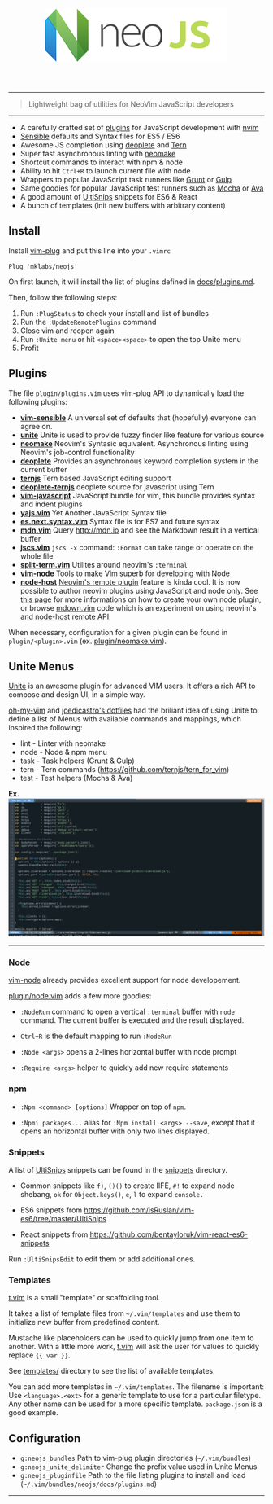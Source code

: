 <h1 align="center">
	<img width="360" src="./resources/neojs.png" alt="neojs">
	<br>
	<br>
</h1>

---

> Lightweight bag of utilities for NeoVim JavaScript developers

---

- A carefully crafted set of [plugins](./docs/plugins.md) for JavaScript development with [nvim][]
- [Sensible][] defaults and Syntax files for ES5 / ES6
- Awesome JS completion using [deoplete][] and [Tern][]
- Super fast asynchronous linting with [neomake][]
- Shortcut commands to interact with npm & node
- Ability to hit `Ctrl+R` to launch current file with node
- Wrappers to popular JavaScript task runners like [Grunt] or [Gulp]
- Same goodies for popular JavaScript test runners such as [Mocha] or [Ava]
- A good amount of [UltiSnips][] snippets for ES6 & React
- A bunch of templates (init new buffers with arbitrary content)

## Install

Install [vim-plug][] and put this line into your `.vimrc`

```
Plug 'mklabs/neojs'
```

On first launch, it will install the list of plugins defined in [docs/plugins.md](./docs/plugins.md).

Then, follow the following steps:

1. Run `:PlugStatus` to check your install and list of bundles
2. Run the `:UpdateRemotePlugins` command
3. Close vim and reopen again
4. Run `:Unite menu` or hit `<space><space>` to open the top Unite menu
5. Profit

## Plugins

The file `plugin/plugins.vim` uses vim-plug API to dynamically load the following plugins:

- **[vim-sensible][]** A universal set of defaults that (hopefully) everyone can agree on.
- **[unite][]** Unite is used to provide fuzzy finder like feature for various source
- **[neomake][]** Neovim's Syntasic equivalent. Asynchronous linting using Neovim's job-control functionality
- **[deoplete][]** Provides an asynchronous keyword completion system in the current buffer
- **[ternjs][]** Tern based JavaScript editing support
- **[deoplete-ternjs][]** deoplete source for javascript using Tern
- **[vim-javascript][]** JavaScript bundle for vim, this bundle provides syntax and indent plugins
- **[yajs.vim][]** Yet Another JavaScript Syntax file
- **[es.next.syntax.vim][]** Syntax file is for ES7 and future syntax
- **[mdn.vim][]**  Query http://mdn.io and see the Markdown result in a vertical buffer
- **[jscs.vim][]** `jscs -x` command: `:Format` can take range or operate on the whole file
- **[split-term.vim][]** Utilites around neovim's `:terminal`
- **[vim-node][]** Tools to make Vim superb for developing with Node
- **[node-host][]** [Neovim's remote
  plugin](https://neovim.io/doc/user/remote_plugin.html) feature is kinda cool.
  It is now possible to author neovim plugins using JavaScript and node only.
  See [this page](./docs/remote-plugin.md) for more informations on how to
  create your own node plugin, or browse
  [mdown.vim](https://github.com/vimlab/mdown.vim) code which is an experiment
  on using neovim's and [node-host][] remote API.

[vim-sensible]: https://github.com/tpope/vim-sensible
[Unite]: https://github.com/Shougo/unite.vim
[UltiSnips]: https://github.com/SirVer/ultisnips
[Neomake]: https://github.com/benekastah/neomake
[deoplete]: https://github.com/Shougo/deoplete.nvim
[ternjs]: https://github.com/ternjs/tern_for_vim
[deoplete-ternjs]: https://github.com/carlitux/deoplete-ternjs
[es.next.syntax.vim]: https://github.com/othree/es.next.syntax.vim
[mdn.vim]: https://github.com/vimlab/mdn.vim
[jscs.vim]: https://github.com/vimlab/jscs.vim
[split-term.vim]: https://github.com/vimlab/split-term.vim
[vim-node]: https://github.com/moll/vim-node
[t.vim]: https://github.com/vimlab/t.vim
[node-host]: https://github.com/neovim/node-host
[Fugitive]: https://github.com/tpope/vim-fugitive

When necessary, configuration for a given plugin can be found in
`plugin/<plugin>.vim` (ex. [plugin/neomake.vim](./plugin/neomake.vim)).

## Unite Menus

[Unite][] is an awesome plugin for advanced VIM users. It offers a rich API to
compose and design UI, in a simple way.

[oh-my-vim] and [joedicastro's
dotfiles](https://github.com/joedicastro/dotfiles/tree/master/vim) had the
briliant idea of using Unite to define a list of Menus with available commands
and mappings, which inspired the following:

- lint - Linter with neomake
- node - Node & npm menu
- task - Task helpers (Grunt & Gulp)
- tern - Tern commands (https://github.com/ternjs/tern_for_vim)
- test - Test helpers (Mocha & Ava)

**Ex.**
<img src="./resources/menus.gif" alt="Unite menus" style="max-width:100%;">

---

### Node

[vim-node][] already provides excellent support for node developement.

[plugin/node.vim](./plugin/node.vim) adds a few more goodies:

- `:NodeRun` command to open a vertical `:terminal` buffer with `node` command.
  The current buffer is executed and the result displayed.

- `Ctrl+R` is the default mapping to run `:NodeRun`

- `:Node <args>` opens a 2-lines horizontal buffer with node prompt

- `:Require <args>` helper to quickly add new require statements

### npm

- `:Npm <command> [options]` Wrapper on top of `npm`.

- `:Npmi packages...` alias for `:Npm install <args> --save`, except that it opens
  an horizontal buffer with only two lines displayed.

### Snippets

A list of [UltiSnips][] snippets can be found in the [snippets](./snippets)
directory.

- Common snippets like `f)`, `()()` to create IIFE, `#!` to expand node
  shebang, `ok` for `Object.keys()`, `e`, `l` to expand `console.`

- ES6 snippets from https://github.com/isRuslan/vim-es6/tree/master/UltiSnips

- React snippets from https://github.com/bentayloruk/vim-react-es6-snippets

Run `:UltiSnipsEdit` to edit them or add additional ones.

### Templates

[t.vim][] is a small "template" or scaffolding tool.

It takes a list of template files from `~/.vim/templates` and use them to
initialize new buffer from predefined content.

Mustache like placeholders can be used to quickly jump from one item to
another. With a little more work, [t.vim][] will ask the user for values to
quickly replace `{{ var }}`.

See [templates/](./templates) directory to see the list of available
templates.

You can add more templates in `~/.vim/templates`. The filename is important:
Use `<language>.<ext>` for a generic template to use for a particular filetype.
Any other name can be used for a more specific template. `package.json` is a
good example.


## Configuration

- `g:neojs_bundles` Path to vim-plug plugin directories (`~/.vim/bundles`)
- `g:neojs_unite_delimiter` Change the prefix value used in Unite Menus
- `g:neojs_pluginfile` Path to the file listing plugins to install and load
  (`~/.vim/bundles/neojs/docs/plugins.md`)

---

[vim-plug]: https://github.com/junegunn/vim-plug
[Unite]: https://github.com/Shougo/unite.vim
[UltiSnips]: https://github.com/SirVer/ultisnips
[Neomake]: https://github.com/benekastah/neomake
[deoplete]: https://github.com/Shougo/deoplete.nvim
[Tern]: https://ternjs.net
[ternjs]: https://github.com/ternjs/tern_for_vim
[deoplete-ternjs]: https://github.com/carlitux/deoplete-ternjs
[vim-javascript]: https://github.com/pangloss/vim-javascript
[yajs.vim]: https://github.com/othree/yajs.vim
[es.next.syntax.vim]: https://github.com/othree/es.next.syntax.vim
[mdn.vim]: https://github.com/vimlab/mdn.vim
[jscs.vim]: https://github.com/vimlab/jscs.vim
[split-term.vim]: https://github.com/vimlab/split-term.vim
[vim-node]: https://github.com/moll/vim-node
[t.vim]: https://github.com/vimlab/t.vim
[node-host]: https://github.com/neovim/node-host
[Fugitive]: https://github.com/tpope/vim-fugitive
[neovim]: https://github.com/neovim/neovim
[nvim]: https://github.com/neovim/neovim
[ava]: https://github.com/sindresorhus/ava
[Mocha]: https://mochajs.org/
[Grunt]: http://gruntjs.com/
[Gulp]: http://gulpjs.com/
[vim-sensible]: https://github.com/tpope/vim-sensible
[Sensible]: https://github.com/tpope/vim-sensible
[oh-my-vim]: https://github.com/liangxianzhe/oh-my-vim
